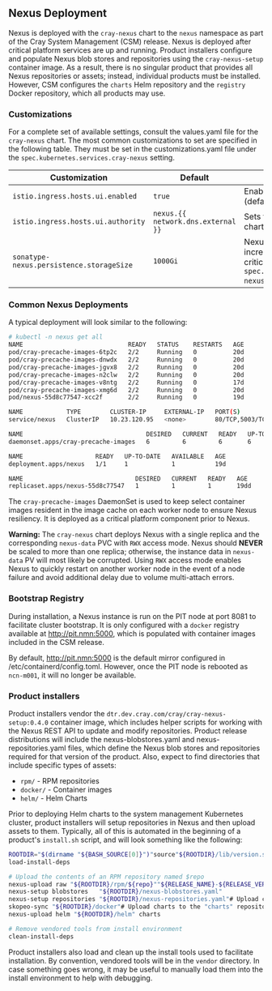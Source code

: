 ## Nexus Deployment

Nexus is deployed with the `cray-nexus` chart to the `nexus` namespace as part of the Cray System Management \(CSM\) release. Nexus is deployed after critical platform services are up and running. Product installers configure and populate Nexus blob stores and repositories using the `cray-nexus-setup` container image. As a result, there is no singular product that provides all Nexus repositories or assets; instead, individual products must be installed. However, CSM configures the `charts` Helm repository and the `registry` Docker repository, which all products may use.

### Customizations

For a complete set of available settings, consult the values.yaml file for the `cray-nexus` chart. The most common customizations to set are specified in the following table. They must be set in the customizations.yaml file under the `spec.kubernetes.services.cray-nexus` setting.

|Customization|Default|Description|
|-------------|-------|-----------|
|`istio.ingress.hosts.ui.enabled`|`true`|Enables ingress from the CAN \(default chart value is `false`\)|
|`istio.ingress.hosts.ui.authority`|`nexus.{{ network.dns.external }}`|Sets the CAN hostname \(default chart value is `nexus.local`\)|
|`sonatype-nexus.persistence.storageSize`|`1000Gi`|Nexus storage size, may be increased after installation; critical if `spec.kubernetes.services.cray-nexus-setup.s3.enabled` is `false`|

### Common Nexus Deployments

A typical deployment will look similar to the following:

```bash
# kubectl -n nexus get all
NAME                             READY   STATUS    RESTARTS   AGE
pod/cray-precache-images-6tp2c   2/2     Running   0          20d
pod/cray-precache-images-dnwdx   2/2     Running   0          20d
pod/cray-precache-images-jgvx8   2/2     Running   0          20d
pod/cray-precache-images-n2clw   2/2     Running   0          20d
pod/cray-precache-images-v8ntg   2/2     Running   0          17d
pod/cray-precache-images-xmg6d   2/2     Running   0          20d
pod/nexus-55d8c77547-xcc2f       2/2     Running   0          19d

NAME            TYPE        CLUSTER-IP     EXTERNAL-IP   PORT(S)           AGE
service/nexus   ClusterIP   10.23.120.95   <none>        80/TCP,5003/TCP   19d

NAME                                  DESIRED   CURRENT   READY   UP-TO-DATE   AVAILABLE   NODE SELECTOR   AGE
daemonset.apps/cray-precache-images   6         6         6       6            6           <none>          20d

NAME                    READY   UP-TO-DATE   AVAILABLE   AGE
deployment.apps/nexus   1/1     1            1           19d

NAME                               DESIRED   CURRENT   READY   AGE
replicaset.apps/nexus-55d8c77547   1         1         1       19dd
```

The `cray-precache-images` DaemonSet is used to keep select container images resident in the image cache on each worker node to ensure Nexus resiliency. It is deployed as a critical platform component prior to Nexus.

**Warning:** The `cray-nexus` chart deploys Nexus with a single replica and the corresponding `nexus-data` PVC with `RWX` access mode. Nexus should **NEVER** be scaled to more than one replica; otherwise, the instance data in `nexus-data` PV will most likely be corrupted. Using `RWX` access mode enables Nexus to quickly restart on another worker node in the event of a node failure and avoid additional delay due to volume multi-attach errors.

### Bootstrap Registry

During installation, a Nexus instance is run on the PIT node at port 8081 to facilitate cluster bootstrap. It is only configured with a `docker` registry available at http://pit.nmn:5000, which is populated with container images included in the CSM release.

By default, http://pit.nmn:5000 is the default mirror configured in /etc/containerd/config.toml. However, once the PIT node is rebooted as `ncn-m001`, it will no longer be available.

### Product installers

Product installers vendor the `dtr.dev.cray.com/cray/cray-nexus-setup:0.4.0` container image, which includes helper scripts for working with the Nexus REST API to update and modify repositories. Product release distributions will include the nexus-blobstores.yaml and nexus-repositories.yaml files, which define the Nexus blob stores and repositories required for that version of the product. Also, expect to find directories that include specific types of assets:

-   `rpm/` - RPM repositories
-   `docker/` - Container images
-   `helm/` - Helm Charts

Prior to deploying Helm charts to the system management Kubernetes cluster, product installers will setup repositories in Nexus and then upload assets to them. Typically, all of this is automated in the beginning of a product's `install.sh` script, and will look something like the following:

```bash
ROOTDIR="$(dirname "${BASH_SOURCE[0]}")"source"${ROOTDIR}/lib/version.sh"source"${ROOTDIR}/lib/install.sh"# Load vendored tools into install environment
load-install-deps

# Upload the contents of an RPM repository named $repo
nexus-upload raw "${ROOTDIR}/rpm/${repo}""${RELEASE_NAME}-${RELEASE_VERSION}-${repo}"# Setup Nexus
nexus-setup blobstores   "${ROOTDIR}/nexus-blobstores.yaml"
nexus-setup repositories "${ROOTDIR}/nexus-repositories.yaml"# Upload container images to registry.local
skopeo-sync "${ROOTDIR}/docker"# Upload charts to the "charts" repository
nexus-upload helm "${ROOTDIR}/helm" charts

# Remove vendored tools from install environment
clean-install-deps

```

Product installers also load and clean up the install tools used to facilitate installation. By convention, vendored tools will be in the `vendor` directory. In case something goes wrong, it may be useful to manually load them into the install environment to help with debugging.



